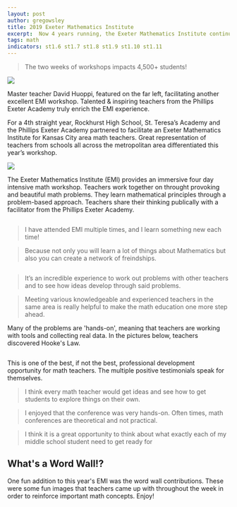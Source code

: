 ```yaml
---
layout: post
author: gregowsley
title: 2019 Exeter Mathematics Institute 
excerpt:  Now 4 years running, the Exeter Mathematics Institute continues to provide high-impact professional development for area math teachers (and some not from the area!)
tags: math
indicators: st1.6 st1.7 st1.8 st1.9 st1.10 st1.11
---
```

<blockquote> The two weeks of workshops impacts 4,500+ students! </blockquote>
<div class="flex-wrapper">
  <div class="x1"><img src="{{ site.baseurl }}/img/19EMI28.JPG"></div>
</div>
<p class="caption">Master teacher David Huoppi, featured on the far left, facilitating another excellent EMI workshop. Talented & inspiring teachers from the Phillips Exeter Academy truly enrich the EMI experience.</p>

For a 4th straight year, Rockhurst High School, St. Teresa’s Academy and the Phillips Exeter Academy partnered to facilitate an Exeter Mathematics Institute for Kansas City area math teachers. Great representation of teachers from schools all across the metropolitan area differentiated this year’s workshop.

<div class='tableauPlaceholder' id='viz1565724408496' style='position: relative'><noscript><a href='#'><img alt=' ' src='https:&#47;&#47;public.tableau.com&#47;static&#47;images&#47;22&#47;22JFDH5WT&#47;1_rss.png' style='border: none' /></a></noscript><object class='tableauViz'  style='display:none;'><param name='host_url' value='https%3A%2F%2Fpublic.tableau.com%2F' /> <param name='embed_code_version' value='3' /> <param name='path' value='shared&#47;22JFDH5WT' /> <param name='toolbar' value='yes' /><param name='static_image' value='https:&#47;&#47;public.tableau.com&#47;static&#47;images&#47;22&#47;22JFDH5WT&#47;1.png' /> <param name='animate_transition' value='yes' /><param name='display_static_image' value='yes' /><param name='display_spinner' value='yes' /><param name='display_overlay' value='yes' /><param name='display_count' value='yes' /><param name='filter' value='publish=yes' /></object></div>                
<script type='text/javascript'>                    var divElement = document.getElementById('viz1565724408496');                    var vizElement = divElement.getElementsByTagName('object')[0];                    vizElement.style.width='100%';vizElement.style.height=(divElement.offsetWidth*0.75)+'px';                    var scriptElement = document.createElement('script');                    scriptElement.src = 'https://public.tableau.com/javascripts/api/viz_v1.js';                    vizElement.parentNode.insertBefore(scriptElement, vizElement);                
</script>

The Exeter Mathematics Institute (EMI) provides an immersive four day intensive math workshop. Teachers work together on throught provoking and beautiful math problems. They learn mathematical principles through a problem-based approach. Teachers share their thinking publically with a facilitator from the Phillips Exeter Academy.

<div class="row">
  <div class="col-xs-3"><a class="image-popup-vertical-fit" href="/img/19EMI03.JPG" title=""><img src="/img/19EMI03.JPG" alt=""></a></div>
  <div class="col-xs-3"><a class="image-popup-vertical-fit" href="/img/19EMI06.JPG" title=""><img src="/img/19EMI06.JPG" alt=""></a></div>
  <div class="col-xs-3"><a class="image-popup-vertical-fit" href="/img/19EMI24.JPG" title=""><img src="/img/19EMI24.JPG" alt=""></a></div>
  <div class="col-xs-3"><a class="image-popup-vertical-fit" href="/img/19EMI10.JPG" title=""><img src="/img/19EMI10.JPG" alt=""></a></div>
</div>

<blockquote>I have attended EMI multiple times, and I learn something new each time!</blockquote>

<blockquote>Because not only you will learn a lot of things about Mathematics but also you can create a network of freindships.</blockquote>

<div class="row">
  <div class="col-xs-3"><a class="image-popup-vertical-fit" href="/img/19EMI11.JPG" title=""><img src="/img/19EMI11.JPG" alt=""></a></div>
  <div class="col-xs-3"><a class="image-popup-vertical-fit" href="/img/19EMI26.JPG" title=""><img src="/img/19EMI26.JPG" alt=""></a></div>
  <div class="col-xs-3"><a class="image-popup-vertical-fit" href="/img/19EMI19.JPG" title=""><img src="/img/19EMI19.JPG" alt=""></a></div>
  <div class="col-xs-3"><a class="image-popup-vertical-fit" href="/img/19EMI23.JPG" title=""><img src="/img/19EMI23.JPG" alt=""></a></div>
</div>

<blockquote>It’s an incredible experience to work out problems with other teachers and to see how ideas develop through said problems.</blockquote>

<blockquote>Meeting various knowledgeable and experienced teachers in the same area is really helpful to make the math education one more step ahead.</blockquote>

Many of the problems are 'hands-on', meaning that teachers are working with tools and collecting real data. In the pictures below, teachers discovered Hooke's Law.

<div class="row">
  <div class="col-xs-3"><a class="image-popup-vertical-fit" href="/img/19EMI04.JPG" title=""><img src="/img/19EMI04.JPG" alt=""></a></div>
  <div class="col-xs-3"><a class="image-popup-vertical-fit" href="/img/19EMI16.JPG" title=""><img src="/img/19EMI16.JPG" alt=""></a></div>
  <div class="col-xs-3"><a class="image-popup-vertical-fit" href="/img/19EMI17.JPG" title=""><img src="/img/19EMI17.JPG" alt=""></a></div>
  <div class="col-xs-3"><a class="image-popup-vertical-fit" href="/img/19EMI22.JPG" title=""><img src="/img/19EMI22.JPG" alt=""></a></div>
</div>


This is one of the best, if not the best, professional development opportunity for math teachers. The multiple positive testimonials speak for themselves.

<blockquote>I think every math teacher would get ideas and see how to get students to explore things on their own.</blockquote>

<blockquote>I enjoyed that the conference was very hands-on. Often times, math conferences are theoretical and not practical.</blockquote>

<blockquote>I think it is a great opportunity to think about what exactly each of my middle school student need to get ready for</blockquote>


## What's a Word Wall!?

One fun addition to this year's EMI was the word wall contributions. These were some fun images that teachers came up with throughout the week in order to reinforce important math concepts. Enjoy!

<div class="row">
  <div class="col-xs-3"><a class="image-popup-vertical-fit" href="/img/19EMIWW1.JPG" title=""><img src="/img/19EMIWW1.JPG" alt=""></a></div>
  <div class="col-xs-3"><a class="image-popup-vertical-fit" href="/img/19EMIWW2.JPG" title=""><img src="/img/19EMIWW2.JPG" alt=""></a></div>
  <div class="col-xs-3"><a class="image-popup-vertical-fit" href="/img/19EMIWW3.JPG" title=""><img src="/img/19EMIWW3.JPG" alt=""></a></div>
  <div class="col-xs-3"><a class="image-popup-vertical-fit" href="/img/19EMIWW4.JPG" title=""><img src="/img/19EMIWW4.JPG" alt=""></a></div>
</div>
